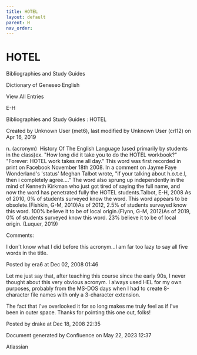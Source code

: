 ```yaml
---
title: HOTEL
layout: default
parent: H
nav_order:
---
```


# HOTEL

Bibliographies and Study Guides

Dictionary of Geneseo English

View All Entries

E-H

Bibliographies and Study Guides : HOTEL

Created by  Unknown User (met6), last modified by  Unknown User (crl12) on Apr 16, 2019

n. (acronym)  History Of The English Language (used primarily by students in the class)ex. &quot;How long did it take you to do the HOTEL workbook?&quot;  &quot;Forever: HOTEL work takes me all day.&quot; This word was first recorded in print on Facebook November 18th 2008. In a comment on Jayme Faye Wonderland's 'status' Meghan Talbot wrote, &quot;if your talking about h.o.t.e.l, then i completely agree....&quot; The word also sprung up independently in the mind of Kenneth Kirkman who just got tired of saying the full name, and now the word has penetrated fully the HOTEL students.Talbot, E-H, 2008 As of 2010, 0% of students surveyed know the word. This word appears to be obsolete.(Fishkin, G-M, 2010)As of 2012, 2.5% of students surveyed know this word. 100% believe it to be of local origin.(Flynn, G-M, 2012)As of 2019, 0% of students surveyed know this word. 23% believe it to be of local origin. (Luquer, 2019)

Comments:

I don't know what I did before this acronym...I am far too lazy to say all five words in the title.

Posted by era6 at Dec 02, 2008 01:46

Let me just say that, after teaching this course since the early 90s, I never thought about this very obvious acronym. I always used HEL for my own purposes, probably from the MS-DOS days when I had to create 8-character file names with only a 3-character extension. 

The fact that I've overlooked it for so long makes me truly feel as if I've been in outer space. Thanks for pointing this one out, folks!

Posted by drake at Dec 18, 2008 22:35

Document generated by Confluence on May 22, 2023 12:37

Atlassian
